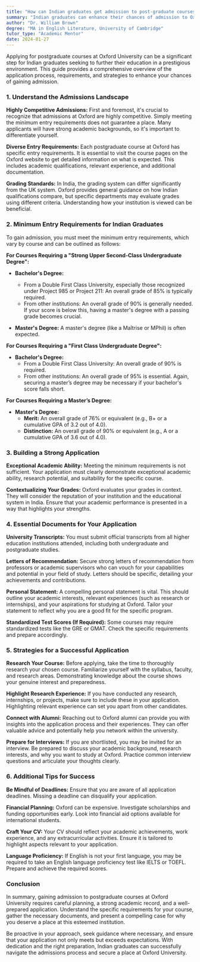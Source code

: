 ```yaml
---
title: "How can Indian graduates get admission to post-graduate courses in Oxford University?"
summary: "Indian graduates can enhance their chances of admission to Oxford University postgraduate courses by understanding the competitive landscape and entry requirements."
author: "Dr. William Brown"
degree: "MA in English Literature, University of Cambridge"
tutor_type: "Academic Mentor"
date: 2024-01-27
---
```


Applying for postgraduate courses at Oxford University can be a significant step for Indian graduates seeking to further their education in a prestigious environment. This guide provides a comprehensive overview of the application process, requirements, and strategies to enhance your chances of gaining admission.

### 1. Understand the Admissions Landscape

**Highly Competitive Admissions:** 
First and foremost, it's crucial to recognize that admissions at Oxford are highly competitive. Simply meeting the minimum entry requirements does not guarantee a place. Many applicants will have strong academic backgrounds, so it's important to differentiate yourself.

**Diverse Entry Requirements:**
Each postgraduate course at Oxford has specific entry requirements. It is essential to visit the course pages on the Oxford website to get detailed information on what is expected. This includes academic qualifications, relevant experience, and additional documentation.

**Grading Standards:** 
In India, the grading system can differ significantly from the UK system. Oxford provides general guidance on how Indian qualifications compare, but specific departments may evaluate grades using different criteria. Understanding how your institution is viewed can be beneficial.

### 2. Minimum Entry Requirements for Indian Graduates

To gain admission, you must meet the minimum entry requirements, which vary by course and can be outlined as follows:

**For Courses Requiring a "Strong Upper Second-Class Undergraduate Degree":**

- **Bachelor's Degree:**
  - From a Double First Class University, especially those recognized under Project 985 or Project 211: An overall grade of 85% is typically required.
  - From other institutions: An overall grade of 90% is generally needed. If your score is below this, having a master's degree with a passing grade becomes crucial.

- **Master's Degree:**
  A master's degree (like a Maîtrise or MPhil) is often expected.

**For Courses Requiring a "First Class Undergraduate Degree":**

- **Bachelor's Degree:**
  - From a Double First Class University: An overall grade of 90% is required.
  - From other institutions: An overall grade of 95% is essential. Again, securing a master’s degree may be necessary if your bachelor's score falls short.

**For Courses Requiring a Master’s Degree:**

- **Master's Degree:**
  - **Merit:** An overall grade of 76% or equivalent (e.g., B+ or a cumulative GPA of 3.2 out of 4.0).
  - **Distinction:** An overall grade of 90% or equivalent (e.g., A or a cumulative GPA of 3.6 out of 4.0).

### 3. Building a Strong Application

**Exceptional Academic Ability:** 
Meeting the minimum requirements is not sufficient. Your application must clearly demonstrate exceptional academic ability, research potential, and suitability for the specific course. 

**Contextualizing Your Grades:**
Oxford evaluates your grades in context. They will consider the reputation of your institution and the educational system in India. Ensure that your academic performance is presented in a way that highlights your strengths.

### 4. Essential Documents for Your Application

**University Transcripts:** 
You must submit official transcripts from all higher education institutions attended, including both undergraduate and postgraduate studies.

**Letters of Recommendation:** 
Secure strong letters of recommendation from professors or academic supervisors who can vouch for your capabilities and potential in your field of study. Letters should be specific, detailing your achievements and contributions.

**Personal Statement:** 
A compelling personal statement is vital. This should outline your academic interests, relevant experiences (such as research or internships), and your aspirations for studying at Oxford. Tailor your statement to reflect why you are a good fit for the specific program.

**Standardized Test Scores (If Required):** 
Some courses may require standardized tests like the GRE or GMAT. Check the specific requirements and prepare accordingly.

### 5. Strategies for a Successful Application

**Research Your Course:**
Before applying, take the time to thoroughly research your chosen course. Familiarize yourself with the syllabus, faculty, and research areas. Demonstrating knowledge about the course shows your genuine interest and preparedness.

**Highlight Research Experience:**
If you have conducted any research, internships, or projects, make sure to include these in your application. Highlighting relevant experience can set you apart from other candidates.

**Connect with Alumni:**
Reaching out to Oxford alumni can provide you with insights into the application process and their experiences. They can offer valuable advice and potentially help you network within the university.

**Prepare for Interviews:**
If you are shortlisted, you may be invited for an interview. Be prepared to discuss your academic background, research interests, and why you want to study at Oxford. Practice common interview questions and articulate your thoughts clearly.

### 6. Additional Tips for Success

**Be Mindful of Deadlines:**
Ensure that you are aware of all application deadlines. Missing a deadline can disqualify your application.

**Financial Planning:**
Oxford can be expensive. Investigate scholarships and funding opportunities early. Look into financial aid options available for international students.

**Craft Your CV:**
Your CV should reflect your academic achievements, work experience, and any extracurricular activities. Ensure it is tailored to highlight aspects relevant to your application.

**Language Proficiency:**
If English is not your first language, you may be required to take an English language proficiency test like IELTS or TOEFL. Prepare and achieve the required scores.

### Conclusion

In summary, gaining admission to postgraduate courses at Oxford University requires careful planning, a strong academic record, and a well-prepared application. Understand the specific requirements for your course, gather the necessary documents, and present a compelling case for why you deserve a place at this esteemed institution. 

Be proactive in your approach, seek guidance where necessary, and ensure that your application not only meets but exceeds expectations. With dedication and the right preparation, Indian graduates can successfully navigate the admissions process and secure a place at Oxford University.
    